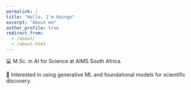 ```yaml
---
permalink: /
title: "Hello, I'm Haingo"
excerpt: "About me"
author_profile: true
redirect_from: 
  - /about/
  - /about.html
---
```


<!-- 
A data-driven personal website
====== -->

💻 M.Sc. in AI for Science at AIMS South Africa.

🧬 Interested in using generative ML and foundational models for scientific discovery.

<!-- 

Site-wide configuration
------ -->
